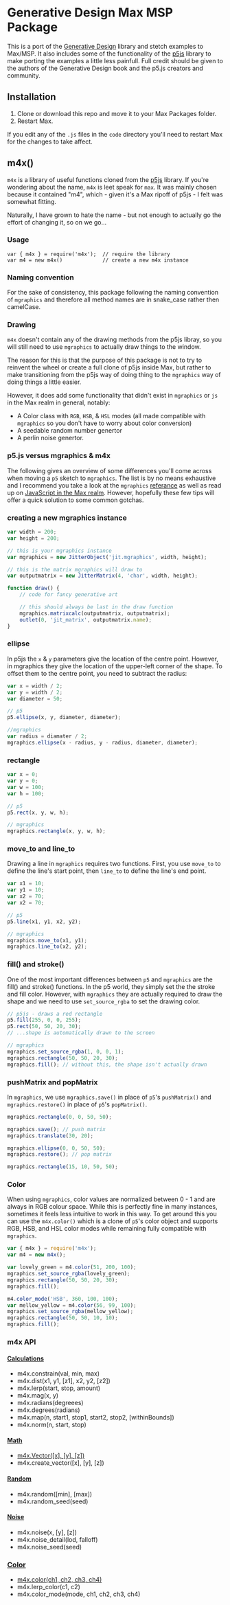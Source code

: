 # Generative Design Max MSP Package

This is a port of the [Generative Design](http://www.generative-gestaltung.de/) library and stetch examples to Max/MSP. It also includes some of the functionality of the [p5js](https://p5js.org/) library to make porting the examples a little less painfull. Full credit should be given to the authors of the Generative Design book and the p5.js creators and community.

## Installation

1. Clone or download this repo and move it to your Max Packages folder.
2. Restart Max.

If you edit any of the `.js` files in the `code` directory you'll need to restart Max for the changes to take affect.

## m4x()

`m4x` is a library of useful functions cloned from the [p5js](https://p5js.org/) library. If you're wondering about the name, `m4x` is leet speak for `max`. It was mainly chosen because it contained "m4", which - given it's a Max ripoff of p5js - I felt was somewhat fitting.

Naturally, I have grown to hate the name - but not enough to actually go the effort of changing it, so on we go...

### Usage

```
var { m4x } = require('m4x');  // require the library
var m4 = new m4x()             // create a new m4x instance
```

### Naming convention

For the sake of consistency, this package following the naming convention of `mgraphics` and therefore all method names are in snake_case rather then camelCase.

### Drawing

`m4x` doesn't contain any of the drawing methods from the p5js libray, so you will still need to use `mgraphics` to actually draw things to the window.

The reason for this is that the purpose of this package is not to try to reinvent the wheel or create a full clone of p5js inside Max, but rather to make transitioning from the p5js way of doing thing to the `mgraphics` way of doing things a little easier.

However, it does add some functionality that didn't exist in `mgraphics` or `js` in the Max realm in general, notably:

- A Color class with `RGB`, `HSB`, & `HSL` modes (all made compatible with `mgraphics` so you don't have to worry about color conversion)
- A seedable random number genertor
- A perlin noise genertor.

### p5.js versus mgraphics & m4x

The following gives an overview of some differences you'll come across when moving a `p5` sketch to `mgraphics`. The list is by no means exhaustive and I recommend you take a look at the `mgraphics` [referance](https://docs.cycling74.com/max7/refpages/jit.mgraphics) as well as read up on [JavaScript in the Max realm](https://docs.cycling74.com/max8/vignettes/javascript_usage_topic). However, hopefully these few tips will offer a quick solution to some common gotchas.

### creating a new mgraphics instance

```javascript
var width = 200;
var height = 200;

// this is your mgraphics instance
var mgraphics = new JitterObject('jit.mgraphics', width, height);

// this is the matrix mgraphics will draw to
var outputmatrix = new JitterMatrix(4, 'char', width, height);

function draw() {
	// code for fancy generative art

	// this should always be last in the draw function
	mgraphics.matrixcalc(outputmatrix, outputmatrix);
	outlet(0, 'jit_matrix', outputmatrix.name);
}
```

### ellipse

In p5js the `x` & `y` parameters give the location of the centre point. However, in mgraphics they give the location of the upper-left corner of the shape. To offset them to the centre point, you need to subtract the radius:

```javascript
var x = width / 2;
var y = width / 2;
var diameter = 50;

// p5
p5.ellipse(x, y, diameter, diameter);

//mgraphics
var radius = diamater / 2;
mgraphics.ellipse(x - radius, y - radius, diameter, diameter);
```

### rectangle

```javascript
var x = 0;
var y = 0;
var w = 100;
var h = 100;

// p5
p5.rect(x, y, w, h);

// mgraphics
mgraphics.rectangle(x, y, w, h);
```

### move_to and line_to

Drawing a line in `mgraphics` requires two functions. First, you use `move_to` to define the line's start point, then `line_to` to define the line's end point.

```javascript
var x1 = 10;
var y1 = 10;
var x2 = 70;
var x2 = 70;

// p5
p5.line(x1, y1, x2, y2);

// mgraphics
mgraphics.move_to(x1, y1);
mgraphics.line_to(x2, y2);
```

### fill() and stroke()

One of the most important differences between `p5` and `mgraphics` are the fill() and stroke() functions. In the p5 world, they simply set the the stroke and fill color. However, with `mgraphics` they are actually required to draw the shape and we need to use `set_source_rgba` to set the drawing color.

```javascript
// p5js - draws a red rectangle
p5.fill(255, 0, 0, 255);
p5.rect(50, 50, 20, 30);
// ...shape is automatically drawn to the screen

// mgraphics
mgraphics.set_source_rgba(1, 0, 0, 1);
mgraphics.rectangle(50, 50, 20, 30);
mgraphics.fill(); // without this, the shape isn't actually drawn
```

### pushMatrix and popMatrix

In `mgraphics`, we use `mgraphics.save()` in place of `p5`'s `pushMatrix()` and `mgraphics.restore()` in place of `p5`'s `popMatrix()`.

```javascript
mgraphics.rectangle(0, 0, 50, 50);

mgraphics.save(); // push matrix
mgraphics.translate(30, 20);

mgraphics.ellipse(0, 0, 50, 50);
mgraphics.restore(); // pop matrix

mgraphics.rectangle(15, 10, 50, 50);
```

### Color

When using `mgraphics`, color values are normalized between 0 - 1 and are always in RGB colour space. While this is perfectly fine in many instances, sometimes it feels less intuitive to work in this way. To get around this you can use the `m4x.color()` which is a clone of `p5`'s color object and supports RGB, HSB, and HSL color modes while remaining fully compatible with `mgraphics`.

```javascript
var { m4x } = require('m4x');
var m4 = new m4x();

var lovely_green = m4.color(51, 200, 100);
mgraphics.set_source_rgba(lovely_green);
mgraphics.rectangle(50, 50, 20, 30);
mgraphics.fill();

m4.color_mode('HSB', 360, 100, 100);
var mellow_yellow = m4.color(56, 99, 100);
mgraphics.set_source_rgba(mellow_yellow);
mgraphics.rectangle(50, 50, 10, 10);
mgraphics.fill();
```

### m4x API

#### [Calculations](https://github.com/danreidxy/Generative-Design-Max-MSP/blob/add-examples/code/m4x.calculation.js)

- m4x.constrain(val, min, max)
- m4x.dist(x1, y1, [z1], x2, y2, [z2])
- m4x.lerp(start, stop, amount)
- m4x.mag(x, y)
- m4x.radians(degreees)
- m4x.degrees(radians)
- m4x.map(n, start1, stop1, start2, stop2, [withinBounds])
- m4x.norm(n, start, stop)

#### [Math](https://github.com/danreidxy/Generative-Design-Max-MSP/blob/master/code/m4x.math.js)

- [m4x.Vector([x], [y], [z])](https://github.com/danreidxy/Generative-Design-Max-MSP/blob/master/code/m4x.Vector.js)
- m4x.create_vector([x], [y], [z])

#### [Random](https://github.com/danreidxy/Generative-Design-Max-MSP/blob/master/code/m4x.random.js)

- m4x.random([min], [max])
- m4x.random_seed(seed)

#### [Noise](https://github.com/danreidxy/Generative-Design-Max-MSP/blob/master/code/m4x.noise.js)

- m4x.noise(x, [y], [z])
- m4x.noise_detail(lod, falloff)
- m4x.noise_seed(seed)

### [Color](https://github.com/danreidxy/Generative-Design-Max-MSP/blob/master/code/m4x.Color.js)

- [m4x.color(ch1, ch2, ch3, ch4)](https://github.com/danreidxy/Generative-Design-Max-MSP/blob/master/code/m4x.color.helpers.js)
- m4x.lerp_color(c1, c2)
- m4x.color_mode(mode, ch1, ch2, ch3, ch4)
